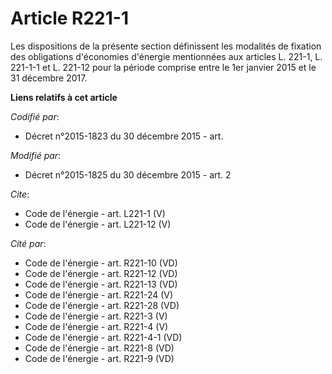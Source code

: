 # Article R221-1

Les dispositions de la présente section définissent les modalités de fixation des obligations d'économies d'énergie
mentionnées aux articles L. 221-1, L. 221-1-1 et L. 221-12 pour la période comprise entre le 1er janvier 2015 et le 31
décembre 2017.

**Liens relatifs à cet article**

_Codifié par_:

  - Décret n°2015-1823 du 30 décembre 2015 - art.

_Modifié par_:

  - Décret n°2015-1825 du 30 décembre 2015 - art. 2

_Cite_:

  - Code de l'énergie - art. L221-1 (V)
  - Code de l'énergie - art. L221-12 (V)

_Cité par_:

  - Code de l'énergie - art. R221-10 (VD)
  - Code de l'énergie - art. R221-12 (VD)
  - Code de l'énergie - art. R221-13 (VD)
  - Code de l'énergie - art. R221-24 (V)
  - Code de l'énergie - art. R221-28 (VD)
  - Code de l'énergie - art. R221-3 (V)
  - Code de l'énergie - art. R221-4 (V)
  - Code de l'énergie - art. R221-4-1 (VD)
  - Code de l'énergie - art. R221-8 (VD)
  - Code de l'énergie - art. R221-9 (VD)
